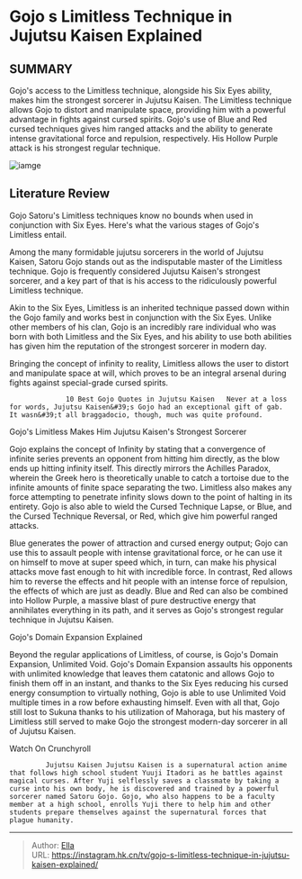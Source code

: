 # Gojo s Limitless Technique in Jujutsu Kaisen Explained


## SUMMARY 



  Gojo&#39;s access to the Limitless technique, alongside his Six Eyes ability, makes him the strongest sorcerer in Jujutsu Kaisen.   The Limitless technique allows Gojo to distort and manipulate space, providing him with a powerful advantage in fights against cursed spirits.   Gojo&#39;s use of Blue and Red cursed techniques gives him ranged attacks and the ability to generate intense gravitational force and repulsion, respectively. His Hollow Purple attack is his strongest regular technique.  

![iamge](https://static1.srcdn.com/wordpress/wp-content/uploads/2023/05/gojo-uses-hollow-purple-in-jujutsu-kaisen.jpg)

## Literature Review
Gojo Satoru&#39;s Limitless techniques know no bounds when used in conjunction with Six Eyes. Here&#39;s what the various stages of Gojo&#39;s Limitless entail.




Among the many formidable jujutsu sorcerers in the world of Jujutsu Kaisen, Satoru Gojo stands out as the indisputable master of the Limitless technique. Gojo is frequently considered Jujutsu Kaisen&#39;s strongest sorcerer, and a key part of that is his access to the ridiculously powerful Limitless technique.




Akin to the Six Eyes, Limitless is an inherited technique passed down within the Gojo family and works best in conjunction with the Six Eyes. Unlike other members of his clan, Gojo is an incredibly rare individual who was born with both Limitless and the Six Eyes, and his ability to use both abilities has given him the reputation of the strongest sorcerer in modern day.

          

Bringing the concept of infinity to reality, Limitless allows the user to distort and manipulate space at will, which proves to be an integral arsenal during fights against special-grade cursed spirits.

                  10 Best Gojo Quotes in Jujutsu Kaisen   Never at a loss for words, Jujutsu Kaisen&#39;s Gojo had an exceptional gift of gab. It wasn&#39;t all braggadocio, though, much was quite profound.    





 Gojo&#39;s Limitless Makes Him Jujutsu Kaisen&#39;s Strongest Sorcerer 
          

Gojo explains the concept of Infinity by stating that a convergence of infinite series prevents an opponent from hitting him directly, as the blow ends up hitting infinity itself. This directly mirrors the Achilles Paradox, wherein the Greek hero is theoretically unable to catch a tortoise due to the infinite amounts of finite space separating the two. Limitless also makes any force attempting to penetrate infinity slows down to the point of halting in its entirety. Gojo is also able to wield the Cursed Technique Lapse, or Blue, and the Cursed Technique Reversal, or Red, which give him powerful ranged attacks.

Blue generates the power of attraction and cursed energy output; Gojo can use this to assault people with intense gravitational force, or he can use it on himself to move at super speed which, in turn, can make his physical attacks move fast enough to hit with incredible force. In contrast, Red allows him to reverse the effects and hit people with an intense force of repulsion, the effects of which are just as deadly. Blue and Red can also be combined into Hollow Purple, a massive blast of pure destructive energy that annihilates everything in its path, and it serves as Gojo&#39;s strongest regular technique in Jujutsu Kaisen.






 Gojo&#39;s Domain Expansion Explained 
          

Beyond the regular applications of Limitless, of course, is Gojo&#39;s Domain Expansion, Unlimited Void. Gojo&#39;s Domain Expansion assaults his opponents with unlimited knowledge that leaves them catatonic and allows Gojo to finish them off in an instant, and thanks to the Six Eyes reducing his cursed energy consumption to virtually nothing, Gojo is able to use Unlimited Void multiple times in a row before exhausting himself. Even with all that, Gojo still lost to Sukuna thanks to his utilization of Mahoraga, but his mastery of Limitless still served to make Gojo the strongest modern-day sorcerer in all of Jujutsu Kaisen.

Watch On Crunchyroll

             Jujutsu Kaisen Jujutsu Kaisen is a supernatural action anime that follows high school student Yuuji Itadori as he battles against magical curses. After Yuji selflessly saves a classmate by taking a curse into his own body, he is discovered and trained by a powerful sorcerer named Satoru Gojo. Gojo, who also happens to be a faculty member at a high school, enrolls Yuji there to help him and other students prepare themselves against the supernatural forces that plague humanity.  





---

> Author: [Ella](https://instagram.hk.cn/)  
> URL: https://instagram.hk.cn/tv/gojo-s-limitless-technique-in-jujutsu-kaisen-explained/  


